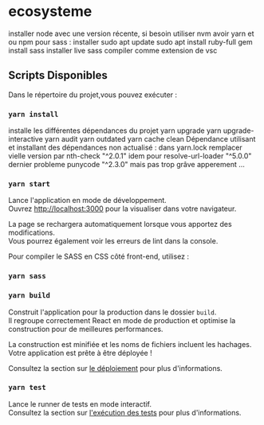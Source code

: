 # ecosysteme

installer node avec une version récente, si besoin utiliser nvm
avoir yarn et ou npm
pour sass :
installer
sudo apt update
sudo apt install ruby-full
gem install sass
installer live sass compiler comme extension de vsc

## Scripts Disponibles


Dans le répertoire du projet,vous pouvez exécuter :

### `yarn install`

installe les différentes dépendances du projet
yarn upgrade
yarn upgrade-interactive
yarn audit
yarn outdated
yarn cache clean
Dépendance utilisant et installant des dépendances non actualisé :
dans yarn.lock
remplacer vielle version par nth-check "^2.0.1" 
idem pour resolve-url-loader "^5.0.0"
 dernier probleme   punycode "^2.3.0" mais pas trop grâve apperement ...

### `yarn start`

Lance l'application en mode de développement.\
Ouvrez [http://localhost:3000](http://localhost:3000) pour la visualiser dans votre navigateur.

La page se rechargera automatiquement lorsque vous apportez des modifications.\
Vous pourrez également voir les erreurs de lint dans la console.

Pour compiler le SASS en CSS côté front-end, utilisez :
### `yarn sass`


### `yarn build`

Construit l'application pour la production dans le dossier `build`.\
Il regroupe correctement React en mode de production et optimise la construction pour de meilleures performances.

La construction est minifiée et les noms de fichiers incluent les hachages.\
Votre application est prête à être déployée !

Consultez la section sur [le déploiement](https://facebook.github.io/create-react-app/docs/deployment) pour plus d'informations.


### `yarn test`

Lance le runner de tests en mode interactif.\
Consultez la section sur [l'exécution des tests](https://facebook.github.io/create-react-app/docs/running-tests) pour plus d'informations.